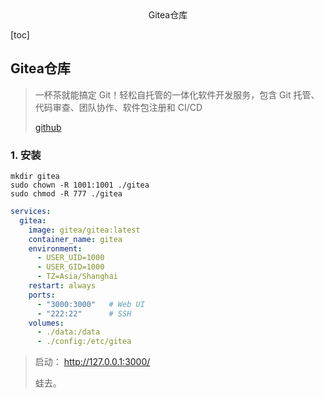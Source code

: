 <center>Gitea仓库</center>



[toc]







## Gitea仓库

> 一杯茶就能搞定 Git！轻松自托管的一体化软件开发服务，包含 Git 托管、代码审查、团队协作、软件包注册和 CI/CD
>
> [github](https://github.com/go-gitea/gitea)









### 1. 安装

```shell
mkdir gitea
sudo chown -R 1001:1001 ./gitea
sudo chmod -R 777 ./gitea
```

```yaml
services:
  gitea:
    image: gitea/gitea:latest
    container_name: gitea
    environment:
      - USER_UID=1000
      - USER_GID=1000
      - TZ=Asia/Shanghai
    restart: always
    ports:
      - "3000:3000"   # Web UI
      - "222:22"      # SSH
    volumes:
      - ./data:/data
      - ./config:/etc/gitea
```

> 启动： http://127.0.0.1:3000/
>
> 蛙去。